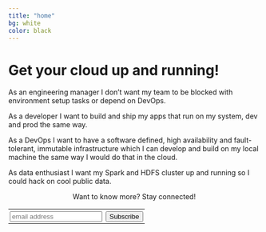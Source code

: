 ```yaml
---
title: "home"
bg: white
color: black
---
```


# Get your cloud up and running!

As an engineering manager I don’t want my team to be blocked with environment setup tasks or depend on DevOps.

As a developer I want to build and ship my apps that run on my system, dev and prod the same way.

As a DevOps I want to have a software defined, high availability and fault-tolerant, immutable infrastructure which I can develop and build on my local machine the same way I would do that in the cloud.

As data enthusiast I want my Spark and HDFS cluster up and running so I could hack on cool public data.

<center>
<p>Want to know more? Stay connected!</p>
<form action="//devicehive.us6.list-manage.com/subscribe/post?u=f61c753b4c1f02eb439b42f4f&amp;id=5e39f44ea2" method="post" id="mc-embedded-subscribe-form" name="mc-embedded-subscribe-form" class="validate" target="_blank" novalidate>
<div style="position: absolute; left: -5000px;" aria-hidden="true"><input type="text" name="b_f61c753b4c1f02eb439b42f4f_5e39f44ea2" tabindex="-1" value=""></input></div>
<table>
<tr>
<td style="padding: 0.2em"><input type="email" value="" name="EMAIL" class="email" id="mce-EMAIL" placeholder="email address" required></input></td>
<td style="padding: 0.2em"><input type="submit" value="Subscribe" name="subscribe" id="mc-embedded-subscribe" class="button"></input></td>
</tr>
</table>
</form>
</center>
